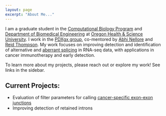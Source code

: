 ```yaml
---
layout: page
excerpt: "About Me..."
---
```

I am a graduate student in the [Computational Biology Program](https://www.ohsu.edu/school-of-medicine/computational-biology) and [Department of Biomedical Engineering](https://www.ohsu.edu/school-of-medicine/biomedical-engineering) at [Oregon Health & Science University](http://ohsu.edu/). I work in the [PDXgx group](https://github.com/pdxgx), co-mentored by [Abhi Nellore](https://scholar.google.com/citations?user=XxPWj5oAAAAJ) and [Reid Thompson](https://scholar.google.com/citations?user=tENxs6QAAAAJ). My work focuses on improving detection and identification of alternative and [aberrant splicing](https://academic.oup.com/narcancer/article/2/1/zcaa001/5717177) in RNA-seq data, with applications in cancer immunotherapy and early detection. 

To learn more about my projects, please reach out or explore my work! See links in the sidebar.

## Current Projects:
- Evaluation of filter parameters for calling [cancer-specific exon-exon junctions](https://academic.oup.com/narcancer/article/doi/10.1093/narcan/zcaa001/5717177)
- Improving detection of retained introns
